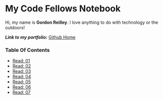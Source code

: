 # My Code Fellows Notebook

Hi, my name is **Gordon Reilley**. I love anything to do with technology or the outdoors!

***Link to my portfolio:*** [Github Home](https://github.com/Gordon-Reilley)

### Table Of Contents

- [Read: 01](102/Markdown-Guide.md)
- [Read: 02](102/The-Coders-Computer.md)
- [Read: 03](102/Revisions-and-the-Cloud.md)
- [Read: 04](102/Structure-Web-Pages-HTML.md)
- [Read: 05](102/Design-Web-Pages-CSS.md)
- [Read: 06](102/Dynamic-Web-Pages-JS.md)
- [Read: 07](102/Programming-with-JS.md)
